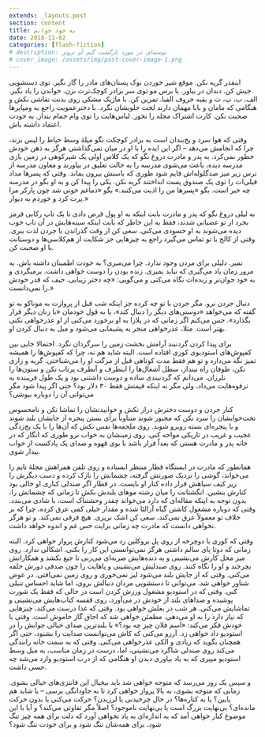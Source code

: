 ```yaml
---
extends: _layouts.post
section: content
title: به خود جوانم
date: 2018-11-02
categories: [flash-fiction]
# description: نوشته‌ای در مورد بازگشت گیم آو ترونز
# cover_image: /assets/img/post-cover-image-1.png
---
```


اینقدر گریه نکن. موقع شیر خوردن نوک پستان‌های مادر را گاز نگیر. توی دستشویی جیش کن. دندان در بیاور. با برس مو توی سر برادر کوچک‌ترت نزن. خواندن را یاد بگیر. الف، ب، پ، ت و بقیه حروف الفبا. تمرین کن. با ماژیک مشکی روی بدنت نقاشی نکش و هنگامی که مامان و بابا مهمان دارند لخت جلویشان نگرد. با دخترعمویت راجع به ومپایرها صحبت نکن. کارت اشتراک مجله را نخور. لباس‌هایت را توی وام حمام ننداز. به خودت اعتماد داشته باش.

وقتی که هوا سرد و یخ‌بندان است به برادر کوچکت نگو میلهٔ وسط حیاط را لیس بزند، چرا که انجامش می‌دهد – اگر این ایده را با او در میان نمی‌گذاشتی هرگز به ذهن خودش خطور نمی‌کرد. به پدر و مادرت دروغ نگو که یک کلاس اولی یک شیرکوهی در زمین بازی مدرسه دیده، باعث می‌شوی مدرسه را به حالت تعلیق در بیاورند و معاون مدرسه از ترس زیر میز ضدگلوله‌اش قایم شود طوری که باسنش بیرون بماند. وقتی که پسرها مداد فیلی‌ات را توی یک صندوق پست انداختند گریه نکن. یکی را پیدا کن و به او بگو در مدرسه چه خبر است. بگو «پسرها من را اذیت می‌کنند.» بگو «دماغم خونی شد چون پارکر مرا پرت کرد و خوردم به دیوار.»

به لیلی دروغ نگو که پدر و مادرت بابت اینکه به او پول قرض دادی تا یک تاپ رکابی قرمز بخرد از تو عصبانی شدند، فقط به این خاطر که بابت اینکه سینه‌هایش در آن تاپ خوب دیده می‌شوند به او حسودی می‌کنی. سعی کن از وقت گذراندن با جردن لذت ببری. وقتی از کالج با تو تماس می‌گیرد راجع به چیزهایی جز شکایت از هم‌کلاسی‌ها و دوستانت با او صحبت کن.

نمیر. دلیلی برای مردن وجود ندارد. چرا می‌میری؟ به خودت اطمینان داشته باش. به مرور زمان یاد می‌گیری که نباید بمیری. زنده بودن را دوست خواهی داشت. برمیگردی و به خود جوان‌تر و زنده‌ات نگاه می‌کنی و می‌گویی: «چه دختر زیبایی. حیف که قدر خودش را نمی‌دانست.»

دنبال جردن نرو. مگر جردن با تو چه کرده جز اینکه شب قبل از پروازت به موناکو به تو گفته که می‌خواهد «دوستی‌های دیگر را دنبال کند»، یا به قول خودمان «با زنان دیگر قرار بگذارد». حس می‌کنم اگر زمانی که در پلازا به او برخورد می‌کنی از او عذرخواهی نکنی بهتر است. مثلا، عذرخواهی منجر به پشیمانی می‌شود و میل به دنبال کردن او.

برای پیدا کردن گردنبند آرامش بخشت زمین را سرگردان نگرد. احتمالا جایی بین کفپوش‌های استودیوی کوری افتاده است. البته شاید هم نه، چرا که کفپوش‌ها را همیشه تمیز نگه می‌دارد و تو هم فقط مدت کوتاهی قبل از مرگت او را می‌شناختی. گریه و زاری نکن، طوفان راه نینداز، سطل آشغال‌ها را اینطرف و آنطرف پرتاب نکن و ستون‌ها را نلرزان. می‌دانم که گردنبندی ساده و دوست داشتنی بود و یک طول فریبنده به ترقوه‌هایت می‌داد، ولی مگر نه اینکه قیمتش فقط ۳۰ دلار بود؟ حتی اگر پیدا شود مگر می‌توانی آن را دوباره بپوشی؟

کنار جردن و دوست دخترش دراز نکش و خوابیدنشان را تماشا نکن و نامحسوس تخت‌خوابشان را سرد نکن که مجبور شوند متناوباً برای بستن پنجره از جایشان بلند شوند و با پنجره‌ای بسته روبرو شوند. روی ملحفه‌ها نفس نکش که آن‌ها را با یک یخ‌زدگی عجیب و غریب در تاریکی مواجه کنی. روی زمینشان به خواب نرو طوری که انگار که در خانه پدر و مادرت هستی که بعداً قرار باشد با بوی قهوه و صدای یک پادکست از خواب بیدار شوی.

همانطور که مادرت در ایستگاه قطار منتظر ایستاده و روی تلفن همراهش مجلهٔ تایم را می‌خواند، گوشی را نزدیک صورتش گرفته، چشمانش را نازک کرده و دست دیگرش را زیر کیف سیاهش قرار داده کنار او بایست. در قطار اگر صندلی کناری او خالی بود کنارش بنشین. انگشتانت را میان رشته موهای بلندش بکش تا زمانی که چشمانش را، بدون توجه به اینکه مقاله‌ای که دارد می‌خواند چقدر وحشتناک است، با شادی می‌بندد. وقتی که دوباره مشغول کاشتن گیاه آزالئا شده و مقدار خیلی کمی عرق کرده، چرا که بر خلاف تو معمولاً عرق نمی‌کند، سعی کن اشک نریزی. هیچ فرقی نمی‌کند. و تو هرگز نخواهی دانست که مادرت چه زمانی برایت حس غم و اندوه خواهد داشت.

وقتی که کوری با دوچرخه از روی پل بروکلین رد می‌شود کنارش پرواز خواهی کرد. البته زمانی که دوتا پای سالم داشتی هرگز نمی‌توانستی این کار را بکنی. اشکالی ندارد. روی میز محل کارش می‌نشینی و به دنده‌هایش ضربه‌ای می‌زنی تا جیغ بکشد و همکارانش بچرخند و او را نگاه کنند. روی صندلیش می‌نشینی و پاهایت را چون صدفی دورش حلقه می‌کنی. وقتی که از جایش بلند می‌شود لیز نمی‌خوری و روی زمین نمی‌افتی. در عوض شناور خواهی شد. می‌توانی تا دستشویی مردان دنبالش بروی، اما شاید احساس تنبلی کنی. وقتی که در استودیو مشغول ورزش کردن است در حالی که فقط یک شورت پوشیده و صداهای بلند از خودش در می‌آورد، روی قفسه کتاب‌هایش می‌نشینی و تماشایش می‌کنی. هر شب در بغلش خواهی بود. وقتی که غذا درست می‌کند، چیزهایی که نیاز دارد را به او می‌دهی. مطمئن خواهی شد که اجاق گاز خاموش است. وقتی با خودش فکر می‌کند: «اسم فلان چیز چه بود؟» با بلندترین صدای خیالی جوابش را در استودیو داد خواهی زد. آرزو می‌کنی که کاش می‌توانست صدایت را بشنود، حتی اگر همچنان بگوید که زیادی و الکی عذرخواهی می‌کنی. وقتی که به سمت خانه رانندگی می‌کند روی صندلی شاگرد می‌نشینی، اما، درست در زمان مناسب، به مبل وسط استودیو میپری که به یاد بیاوری دیدن او هنگامی که از درب استودیو وارد می‌شد چه حسی داشت.

و سپس یک روز می‌رسد که متوجه خواهی شد باید بیخیال این فانتزی‌های خیالی بشوی. زمانی که متوجه بشوی، به بالا پرواز خواهی کرد تا به جاودانگی برسی – یا شاید هم پایین؟ یا به کناره‌ها؟ در حال چرخیدنی یا لرزیدن؟ حرکت می‌کنی یا بدون حرکت مانده‌ای؟ بی‌نهایت بزرگ است یا بی‌نهایت ناموجود؟ اصلاً مگر تفاوتی می‌کند؟ و آیا با این موضوع کنار خواهی آمد که به اندازه‌ای به یاد نخواهی آورد که دلت برای همه چیز تنگ شود، برای همه‌شان تنگ شود و برای خودت تنگ شود؟
